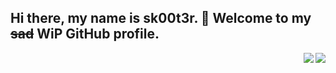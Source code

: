 ## Hi there, my name is sk00t3r. 👋 Welcome to my ~~sad~~ WiP GitHub profile.
<a href="https://github.com/anuraghazra/github-readme-stats">
  <img class=1 align="right" src="https://github-readme-stats.vercel.app/api?username=sk00t3r&theme=radical&show_icons=true" />
  <img class=2 align="right" src="https://github-readme-stats.vercel.app/api/top-langs/?username=sk00t3r&layout=compact" />  
</a>

<!--
**sk00t3r/sk00t3r** is a ✨ _special_ ✨ repository because its `README.md` (this file) appears on your GitHub profile.

Here are some ideas to get you started:

- 🔭 I’m currently working on ...
- 🌱 I’m currently learning ...
- 👯 I’m looking to collaborate on ...
- 🤔 I’m looking for help with ...
- 💬 Ask me about ...
- 📫 How to reach me: ...
- 😄 Pronouns: ...
- ⚡ Fun fact: ...
-->
